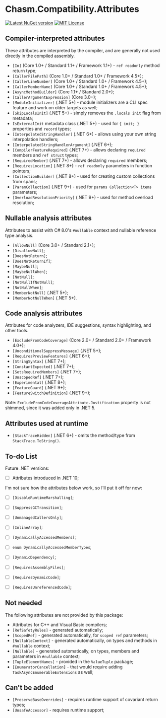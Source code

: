 # Chasm.Compatibility.Attributes

[![Latest NuGet version](https://img.shields.io/nuget/v/Chasm.Compatibility.Attributes)](https://www.nuget.org/packages/Chasm.Compatibility.Attributes/)
[![MIT License](https://img.shields.io/github/license/Chasmical/Chasm)](../../LICENSE)



## Compiler-interpreted attributes

These attributes are interpreted by the compiler, and are generally not used directly in the compiled assembly.

- `[In]` (Core 1.0+ / Standard 1.1+ / Framework 1.1+) - `ref readonly` method return type;
- `[CallerFilePath]` (Core 1.0+ / Standard 1.0+ / Framework 4.5+);
- `[CallerLineNumber]` (Core 1.0+ / Standard 1.0+ / Framework 4.5+);
- `[CallerMemberName]` (Core 1.0+ / Standard 1.0+ / Framework 4.5+);
- `[AsyncMethodBuilder]` (Core 1.1+ / Standard 2.0+);
- `[CallerArgumentExpression]` (Core 3.0+);
- `[ModuleInitializer]` (.NET 5+) - module initializers are a CLI spec feature and work on older targets as well;
- `[SkipLocalsInit]` (.NET 5+) - simply removes the `.locals init` flag from metadata;
- `IsExternalInit` metadata class (.NET 5+) - used for `{ init; }` properties and `record` types;
- `[InterpolatedStringHandler]` (.NET 6+) - allows using your own string interpolation handlers;
- `[InterpolatedStringHandlerArgument]` (.NET 6+);
- `[CompilerFeatureRequired]` (.NET 7+) - allows declaring `required` members and `ref struct` types;
- `[RequiredMember]` (.NET 7+) - allows declaring `required` members;
- `[RequiresLocation]` (.NET 8+) - `ref readonly` parameters in function pointers;
- `[CollectionBuilder]` (.NET 8+) - used for creating custom collections from spans;
- `[ParamCollection]` (.NET 9+) - used for `params Collection<T> items` parameters;
- `[OverloadResolutionPriority]` (.NET 9+) - used for method overload resolution;



## Nullable analysis attributes

Attributes to assist with C# 8.0's `#nullable` context and nullable reference type analysis.

- `[AllowNull]` (Core 3.0+ / Standard 2.1+);
- `[DisallowNull]`;
- `[DoesNotReturn]`;
- `[DoesNotReturnIf]`;
- `[MaybeNull]`;
- `[MaybeNullWhen]`;
- `[NotNull]`;
- `[NotNullIfNotNull]`;
- `[NotNullWhen]`;
- `[MemberNotNull]` (.NET 5+);
- `[MemberNotNullWhen]` (.NET 5+).



## Code analysis attributes

Attributes for code analyzers, IDE suggestions, syntax highlighting, and other tools.

- `[ExcludeFromCodeCoverage]` (Core 2.0+ / Standard 2.0+ / Framework 4.0+);
- `[UnconditionalSuppressMessage]` (.NET 5+);
- `[RequiresPreviewFeatures]` (.NET 6+);
- `[StringSyntax]` (.NET 7+);
- `[ConstantExpected]` (.NET 7+);
- `[SetsRequiredMembers]` (.NET 7+);
- `[UnscopedRef]` (.NET 7+);
- `[Experimental]` (.NET 8+);
- `[FeatureGuard]` (.NET 9+);
- `[FeatureSwitchDefinition]` (.NET 9+);

Note: `ExcludeFromCodeCoverageAttribute.Justification` property is not shimmed, since it was added only in .NET 5.



## Attributes used at runtime

- `[StackTraceHidden]` (.NET 6+) - omits the method/type from `StackTrace.ToString()`.



## To-do List

Future .NET versions:

- [ ] Attributes introduced in .NET 10;

I'm not sure how the attributes below work, so I'll put it off for now:

- [ ] `[DisableRuntimeMarshalling]`;
- [ ] `[SuppressGCTransition]`;
- [ ] `[UnmanagedCallersOnly]`;
- [ ] `[InlineArray]`;
- [ ] `[DynamicallyAccessedMembers]`;
- [ ] `enum DynamicallyAccessedMemberTypes`;
- [ ] `[DynamicDependency]`;
- [ ] `[RequiresAssemblyFiles]`;
- [ ] `[RequiresDynamicCode]`;
- [ ] `[RequiresUnreferencedCode]`;



## Not needed

The following attributes are not provided by this package:

- Attributes for C++ and Visual Basic compilers;
- `[RefSafetyRules]` - generated automatically;
- `[ScopedRef]` - generated automatically, for `scoped ref` parameters;
- `[NullableContext]` - generated automatically, on types and methods in `#nullable` context;
- `[Nullable]` - generated automatically, on types, members and parameters in `#nullable` context;
- `[TupleElementNames]` - provided in the `ValueTuple` package;
- `[EnumeratorCancellation]` - that would require adding `TaskAsyncEnumerableExtensions` as well;



## Can't be added

- `[PreserveBaseOverrides]` - requires runtime support of covariant return types;
- `[UnsafeAccessor]` - requires runtime support;


